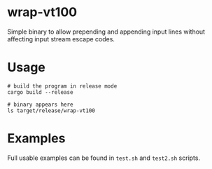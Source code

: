 # wrap-vt100
Simple binary to allow prepending and appending input lines
without affecting input stream escape codes.

# Usage
```
# build the program in release mode
cargo build --release

# binary appears here
ls target/release/wrap-vt100
```

# Examples
Full usable examples can be found in `test.sh` and `test2.sh` scripts.

